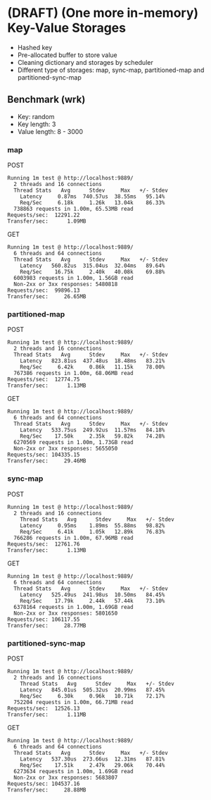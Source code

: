 # (DRAFT) (One more in-memory) Key-Value Storages

* Hashed key
* Pre-allocated buffer to store value
* Cleaning dictionary and storages by scheduler
* Different type of storages: map, sync-map, partitioned-map and partitioned-sync-map

## Benchmark (wrk)

* Key: random
* Key length: 3
* Value length: 8 - 3000

### map

POST
```
Running 1m test @ http://localhost:9889/
  2 threads and 16 connections
  Thread Stats   Avg      Stdev     Max   +/- Stdev
    Latency     0.87ms  740.57us  38.55ms   95.14%
    Req/Sec     6.18k     1.26k   13.04k    86.33%
  738863 requests in 1.00m, 65.53MB read
Requests/sec:  12291.22
Transfer/sec:      1.09MB
```

GET
``` 
Running 1m test @ http://localhost:9889/
  6 threads and 64 connections
  Thread Stats   Avg      Stdev     Max   +/- Stdev
    Latency   560.82us  315.04us  32.04ms   89.64%
    Req/Sec    16.75k     2.40k   40.08k    69.88%
  6003983 requests in 1.00m, 1.56GB read
  Non-2xx or 3xx responses: 5480818
Requests/sec:  99896.13
Transfer/sec:     26.65MB
```

### partitioned-map

POST
```
Running 1m test @ http://localhost:9889/
  2 threads and 16 connections
  Thread Stats   Avg      Stdev     Max   +/- Stdev
    Latency   823.81us  437.48us  18.48ms   83.21%
    Req/Sec     6.42k     0.86k   11.15k    78.00%
  767386 requests in 1.00m, 68.06MB read
Requests/sec:  12774.75
Transfer/sec:      1.13MB
```

GET
``` 
Running 1m test @ http://localhost:9889/
  6 threads and 64 connections
  Thread Stats   Avg      Stdev     Max   +/- Stdev
    Latency   533.75us  249.92us  11.57ms   84.18%
    Req/Sec    17.50k     2.35k   59.82k    74.28%
  6270569 requests in 1.00m, 1.73GB read
  Non-2xx or 3xx responses: 5655050
Requests/sec: 104335.15
Transfer/sec:     29.46MB
```

### sync-map

POST
```
Running 1m test @ http://localhost:9889/
  2 threads and 16 connections
    Thread Stats   Avg      Stdev     Max   +/- Stdev
    Latency     0.95ms    1.89ms  55.88ms   98.82%
    Req/Sec     6.41k     1.05k   12.89k    76.83%
  766286 requests in 1.00m, 67.96MB read
Requests/sec:  12761.76
Transfer/sec:      1.13MB
```

GET
``` 
Running 1m test @ http://localhost:9889/
  6 threads and 64 connections
  Thread Stats   Avg      Stdev     Max   +/- Stdev
    Latency   525.49us  241.98us  10.50ms   84.45%
    Req/Sec    17.79k     2.44k   57.44k    73.10%
  6378164 requests in 1.00m, 1.69GB read
  Non-2xx or 3xx responses: 5801650
Requests/sec: 106117.55
Transfer/sec:     28.77MB
```

### partitioned-sync-map

POST
```
Running 1m test @ http://localhost:9889/
  2 threads and 16 connections
    Thread Stats   Avg      Stdev     Max   +/- Stdev
    Latency   845.01us  505.32us  20.99ms   87.45%
    Req/Sec     6.30k     0.96k   10.71k    72.17%
  752204 requests in 1.00m, 66.71MB read
Requests/sec:  12526.13
Transfer/sec:      1.11MB
```

GET
``` 
Running 1m test @ http://localhost:9889/
  6 threads and 64 connections
  Thread Stats   Avg      Stdev     Max   +/- Stdev
    Latency   537.30us  273.66us  12.31ms   87.81%
    Req/Sec    17.51k     2.47k   29.06k    70.44%
  6273634 requests in 1.00m, 1.69GB read
  Non-2xx or 3xx responses: 5683807
Requests/sec: 104537.16
Transfer/sec:     28.88MB
```
